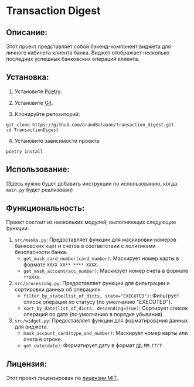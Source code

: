 # Transaction Digest

## Описание:

Этот проект представляет собой бэкенд-компонент виджета для личного кабинета клиента банка. 
Виджет отображает несколько последних успешных банковских операций клиента.

## Установка:

1.  Установите [Poetry](https://python-poetry.org/docs/#installation).

2. Установите [Git](https://git-scm.com/downloads/win).

3. Клонируйте репозиторий:
```
git clone https://github.com/GrandBalaxon/transaction_digest.git
cd TransactionDigest
```

4. Установите зависимости проекта:
```
poetry install
```

## Использование:

(Здесь нужно будет добавить инструкции по использованию, когда `main.py` будет реализован)

## Функциональность:

Проект состоит из нескольких модулей, выполняющих следующие функции:

1) `src/masks.py`: Предоставляет функции для маскировки номеров банковских карт и счетов в соответствии с политиками безопасности банка.
   * `get_mask_card_number(card_number)`: Маскирует номер карты в формате `XXXX XX** **** XXXX`.
   * `get_mask_account(acc_number)`: Маскирует номер счета в формате `**XXXX`.
2) `src/processing.py`: Предоставляет функции для фильтрации и сортировки данных об операциях.
   * `filter_by_state(list_of_dicts, state="EXECUTED")`: Фильтрует список операций по статусу (по умолчанию "EXECUTED").
   * `sort_by_date(list_of_dicts, descending=True)`: Сортирует список операций по дате (по умолчанию в порядке убывания).
3) `src/widget.py`: Предоставляет функции для форматирования данных для виджета.
   * `mask_account_card(type_and_number)`: Маскирует номер карты или счета в строке.
   * `get_date(date)`: Форматирует дату в формат `ДД.ММ.ГГГГ`.

## Лицензия:

Этот проект лицензирован по [лицензии MIT](LICENSE).

